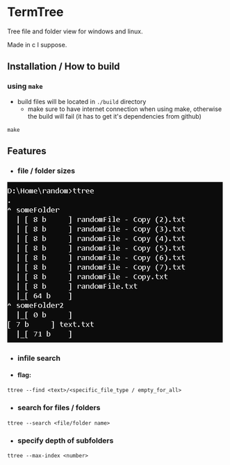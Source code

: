 # TermTree
Tree file and folder view for windows and linux.

Made in c I suppose. 

## Installation /  How to build 

### using `make`
* build files will be located in `./build` directory
    - make sure to have internet connection when using make, otherwise the build will fail (it has to get it's dependencies from github)
```
make
```

## Features
* ### file / folder sizes

![Alt text](https://github.com/bendikMichal/termtree/blob/images/ttree01.PNG)


* ### infile search
* #### flag:

```
ttree --find <text>/<specific_file_type / empty_for_all>
```
<!-- ![Alt text](https://github.com/bendikMichal/termtree/blob/images/ttree04.PNG) -->


* ### search for files / folders

```
ttree --search <file/folder name>
```
<!-- ![Alt text](https://github.com/bendikMichal/termtree/blob/images/ttree02.PNG) -->


* ### specify depth of subfolders

```
ttree --max-index <number>
```
<!-- ![Alt text](https://github.com/bendikMichal/termtree/blob/images/ttree03.PNG) -->
